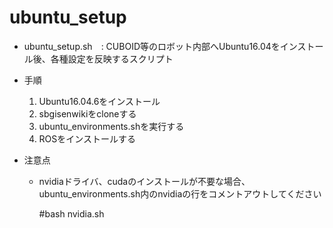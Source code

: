 # ubuntu_setup
- ubuntu_setup.sh　: CUBOID等のロボット内部へUbuntu16.04をインストール後、各種設定を反映するスクリプト

- 手順
  1. Ubuntu16.04.6をインストール
  2. sbgisenwikiをcloneする
  3. ubuntu_environments.shを実行する
  4. ROSをインストールする

- 注意点
  - nvidiaドライバ、cudaのインストールが不要な場合、ubuntu_environments.sh内のnvidiaの行をコメントアウトしてください

    #bash nvidia.sh
